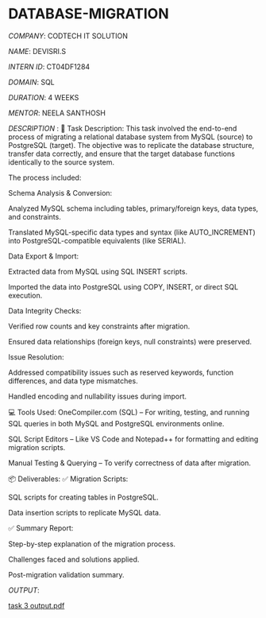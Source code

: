 # DATABASE-MIGRATION

*COMPANY*: CODTECH IT SOLUTION

*NAME*: DEVISRI.S

*INTERN ID*: CT04DF1284

*DOMAIN*: SQL

*DURATION*: 4 WEEKS

*MENTOR*: NEELA SANTHOSH

*DESCRIPTION* : 📝 Task Description:
This task involved the end-to-end process of migrating a relational database system from MySQL (source) to PostgreSQL (target). The objective was to replicate the database structure, transfer data correctly, and ensure that the target database functions identically to the source system.

The process included:

Schema Analysis & Conversion:

Analyzed MySQL schema including tables, primary/foreign keys, data types, and constraints.

Translated MySQL-specific data types and syntax (like AUTO_INCREMENT) into PostgreSQL-compatible equivalents (like SERIAL).

Data Export & Import:

Extracted data from MySQL using SQL INSERT scripts.

Imported the data into PostgreSQL using COPY, INSERT, or direct SQL execution.

Data Integrity Checks:

Verified row counts and key constraints after migration.

Ensured data relationships (foreign keys, null constraints) were preserved.

Issue Resolution:

Addressed compatibility issues such as reserved keywords, function differences, and data type mismatches.

Handled encoding and nullability issues during import.

💻 Tools Used:
OneCompiler.com (SQL) – For writing, testing, and running SQL queries in both MySQL and PostgreSQL environments online.

SQL Script Editors – Like VS Code and Notepad++ for formatting and editing migration scripts.

Manual Testing & Querying – To verify correctness of data after migration.

📦 Deliverables:
✅ Migration Scripts:

SQL scripts for creating tables in PostgreSQL.

Data insertion scripts to replicate MySQL data.

✅ Summary Report:

Step-by-step explanation of the migration process.

Challenges faced and solutions applied.

Post-migration validation summary.

*OUTPUT*:

[task 3 output.pdf](https://github.com/user-attachments/files/20790488/task.3.output.pdf)
